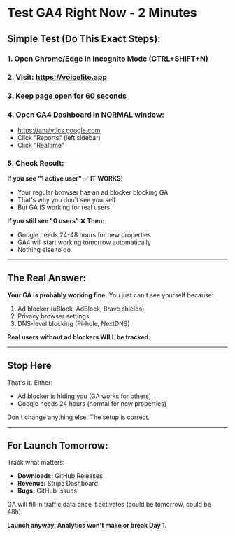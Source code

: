 # Test GA4 Right Now - 2 Minutes

## Simple Test (Do This Exact Steps):

### 1. Open Chrome/Edge in Incognito Mode (CTRL+SHIFT+N)

### 2. Visit: https://voicelite.app

### 3. Keep page open for 60 seconds

### 4. Open GA4 Dashboard in NORMAL window:
- https://analytics.google.com
- Click "Reports" (left sidebar)
- Click "Realtime"

### 5. Check Result:

**If you see "1 active user"** ✅ **IT WORKS!**
- Your regular browser has an ad blocker blocking GA
- That's why you don't see yourself
- But GA IS working for real users

**If you still see "0 users"** ❌ **Then:**
- Google needs 24-48 hours for new properties
- GA4 will start working tomorrow automatically
- Nothing else to do

---

## The Real Answer:

**Your GA is probably working fine.** You just can't see yourself because:
1. Ad blocker (uBlock, AdBlock, Brave shields)
2. Privacy browser settings
3. DNS-level blocking (Pi-hole, NextDNS)

**Real users without ad blockers WILL be tracked.**

---

## Stop Here

That's it. Either:
- Ad blocker is hiding you (GA works for others)
- Google needs 24 hours (normal for new properties)

Don't change anything else. The setup is correct.

---

## For Launch Tomorrow:

Track what matters:
- **Downloads:** GitHub Releases
- **Revenue:** Stripe Dashboard
- **Bugs:** GitHub Issues

GA will fill in traffic data once it activates (could be tomorrow, could be 48h).

**Launch anyway. Analytics won't make or break Day 1.**
